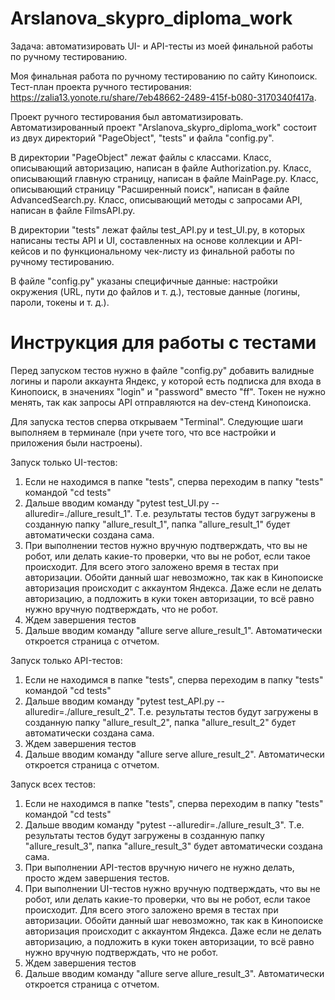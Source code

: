 # Arslanova_skypro_diploma_work
Задача: автоматизировать UI- и API-тесты из моей финальной работы по ручному тестированию.

Моя финальная работа по ручному тестированию по сайту Кинопоиск. 
Тест-план проекта ручного тестирования: https://zalia13.yonote.ru/share/7eb48662-2489-415f-b080-3170340f417a.

Проект ручного тестирования был автоматизировать. 
Автоматизированный проект "Arslanova_skypro_diploma_work" состоит из двух директорий "PageObject", "tests" и файла "config.py". 

В директории "PageObject" лежат файлы с классами. 
Класс, описывающий авторизацию, написан в файле Authorization.py.
Класс, описывающий главную страницу, написан в файле MainPage.py.
Класс, описывающий страницу "Расширенный поиск", написан в файле AdvancedSearch.py.
Класс, описывающий методы с запросами API, написан в файле FilmsAPI.py.

В директории "tests" лежат файлы test_API.py и test_UI.py, в которых написаны тесты API и UI, составленных на основе коллекции и API-кейсов и по функциональному чек-листу из финальной работы по ручному тестированию.

В файле "config.py" указаны специфичные данные: настройки окружения (URL, пути до файлов и т. д.), тестовые данные (логины, пароли, токены и т. д.).

# Инструкция для работы с тестами
Перед запуском тестов нужно в файле "config.py" добавить валидные логины и пароли аккаунта Яндекс, у которой есть подписка для входа в Кинопоиск, в значениях "login" и "password" вместо "ff". 
Токен не нужно менять, так как запросы API отправляются на dev-стенд Кинопоиска.

Для запуска тестов сперва открываем "Terminal". Следующие шаги выполняем в терминале (при учете того, что все настройки и приложения были настроены).

Запуск только UI-тестов:
1. Если не находимся в папке "tests", сперва переходим в папку "tests" командой "cd tests"
2. Дальше вводим команду "pytest test_UI.py --alluredir=./allure_result_1". Т.е. результаты тестов будут загружены в созданную папку "allure_result_1", папка "allure_result_1" будет автоматически создана сама.
3. При выполнении тестов нужно вручную подтверждать, что вы не робот, или делать какие-то проверки, что вы не робот, если такое происходит. 
Для всего этого заложено время в тестах при авторизации. Обойти данный шаг невозможно, так как в Кинопоиске авторизация происходит с аккаунтом Яндекса. 
Даже если не делать авторизацию, а подложить в куки токен авторизации, то всё равно нужно вручную подтверждать, что не робот.
4. Ждем завершения тестов
5. Дальше вводим команду "allure serve allure_result_1". Автоматически откроется страница с отчетом.

Запуск только API-тестов:
1. Если не находимся в папке "tests", сперва переходим в папку "tests" командой "cd tests"
2. Дальше вводим команду "pytest test_API.py --alluredir=./allure_result_2". Т.е. результаты тестов будут загружены в созданную папку "allure_result_2", папка "allure_result_2" будет автоматически создана сама.
3. Ждем завершения тестов
4. Дальше вводим команду "allure serve allure_result_2". Автоматически откроется страница с отчетом.

Запуск всех тестов:
1. Если не находимся в папке "tests", сперва переходим в папку "tests" командой "cd tests"
2. Дальше вводим команду "pytest --alluredir=./allure_result_3". Т.е. результаты тестов будут загружены в созданную папку "allure_result_3", папка "allure_result_3" будет автоматически создана сама.
3. При выполнении API-тестов вручную ничего не нужно делать, просто ждем завершения тестов.
4. При выполнении UI-тестов нужно вручную подтверждать, что вы не робот, или делать какие-то проверки, что вы не робот, если такое происходит. 
Для всего этого заложено время в тестах при авторизации. Обойти данный шаг невозможно, так как в Кинопоиске авторизация происходит с аккаунтом Яндекса.
Даже если не делать авторизацию, а подложить в куки токен авторизации, то всё равно нужно вручную подтверждать, что не робот.
5. Ждем завершения тестов
6. Дальше вводим команду "allure serve allure_result_3". Автоматически откроется страница с отчетом.